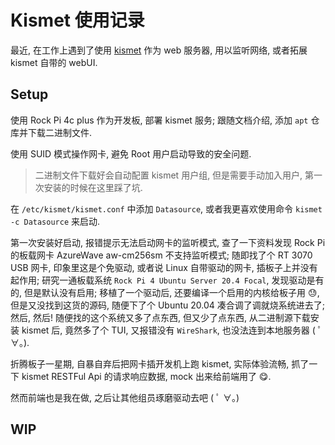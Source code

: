 # Kismet 使用记录

最近, 在工作上遇到了使用 [kismet](https://www.kismetwireless.net/) 作为 web 服务器, 用以监听网络, 或者拓展 kismet 自带的 webUI.

## Setup

使用 Rock Pi 4c plus 作为开发板, 部署 kismet 服务; 跟随文档介绍, 添加 `apt` 仓库并下载二进制文件.

使用 SUID 模式操作网卡, 避免 Root 用户启动导致的安全问题.

> 二进制文件下载好会自动配置 kismet 用户组, 但是需要手动加入用户, 第一次安装的时候在这里踩了坑.

在 `/etc/kismet/kismet.conf` 中添加 `Datasource`, 或者我更喜欢使用命令 `kismet -c Datasource` 来启动.

第一次安装好启动, 报错提示无法启动网卡的监听模式, 查了一下资料发现 Rock Pi 的板载网卡 AzureWave aw-cm256sm 不支持监听模式; 随即找了个 RT 3070 USB 网卡, 印象里这是个免驱动, 或者说 Linux 自带驱动的网卡, 插板子上并没有起作用; 研究一通板载系统 `Rock Pi 4 Ubuntu Server 20.4 Focal`, 发现驱动是有的, 但是默认没有启用; 移植了一个驱动后, 还要编译一个启用的内核给板子用 😓, 但是又没找到这货的源码, 随便下了个 Ubuntu 20.04 凑合调了调就烧系统进去了; 然后, 然后! 随便找的这个系统又多了点东西, 但又少了点东西, 从二进制源下载安装 kismet 后, 竟然多了个 TUI, 又报错没有 `WireShark`, 也没法连到本地服务器 ( ﾟ ∀。).

折腾板子一星期, 自暴自弃后把网卡插开发机上跑 kismet, 实际体验流畅, 抓了一下 kismet RESTFul Api 的请求响应数据, mock 出来给前端用了 😋.

然而前端也是我在做, 之后让其他组员琢磨驱动去吧 ( ﾟ ∀。)

## WIP
